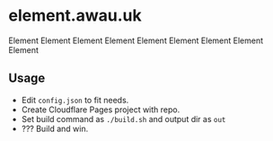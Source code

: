 # element.awau.uk
Element Element Element Element Element Element Element Element Element 

## Usage

- Edit `config.json` to fit needs.
- Create Cloudflare Pages project with repo.
- Set build command as `./build.sh` and output dir as `out`
- ??? Build and win.